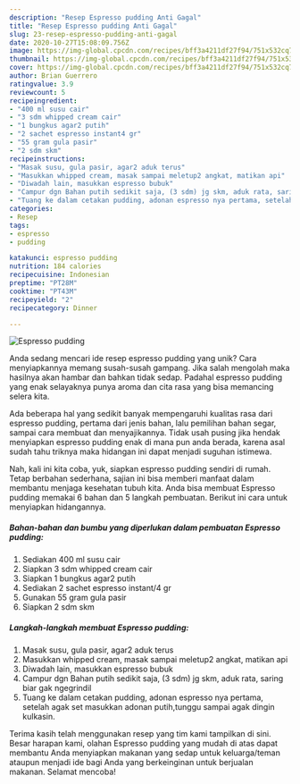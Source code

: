 ```yaml
---
description: "Resep Espresso pudding Anti Gagal"
title: "Resep Espresso pudding Anti Gagal"
slug: 23-resep-espresso-pudding-anti-gagal
date: 2020-10-27T15:08:09.756Z
image: https://img-global.cpcdn.com/recipes/bff3a4211df27f94/751x532cq70/espresso-pudding-foto-resep-utama.jpg
thumbnail: https://img-global.cpcdn.com/recipes/bff3a4211df27f94/751x532cq70/espresso-pudding-foto-resep-utama.jpg
cover: https://img-global.cpcdn.com/recipes/bff3a4211df27f94/751x532cq70/espresso-pudding-foto-resep-utama.jpg
author: Brian Guerrero
ratingvalue: 3.9
reviewcount: 5
recipeingredient:
- "400 ml susu cair"
- "3 sdm whipped cream cair"
- "1 bungkus agar2 putih"
- "2 sachet espresso instant4 gr"
- "55 gram gula pasir"
- "2 sdm skm"
recipeinstructions:
- "Masak susu, gula pasir, agar2 aduk terus"
- "Masukkan whipped cream, masak sampai meletup2 angkat, matikan api"
- "Diwadah lain, masukkan espresso bubuk"
- "Campur dgn Bahan putih sedikit saja, (3 sdm) jg skm, aduk rata, saring biar gak ngegrindil"
- "Tuang ke dalam cetakan pudding, adonan espresso nya pertama, setelah agak set masukkan adonan putih,tunggu sampai agak dingin kulkasin."
categories:
- Resep
tags:
- espresso
- pudding

katakunci: espresso pudding 
nutrition: 184 calories
recipecuisine: Indonesian
preptime: "PT28M"
cooktime: "PT43M"
recipeyield: "2"
recipecategory: Dinner

---
```



![Espresso pudding](https://img-global.cpcdn.com/recipes/bff3a4211df27f94/751x532cq70/espresso-pudding-foto-resep-utama.jpg)

Anda sedang mencari ide resep espresso pudding yang unik? Cara menyiapkannya memang susah-susah gampang. Jika salah mengolah maka hasilnya akan hambar dan bahkan tidak sedap. Padahal espresso pudding yang enak selayaknya punya aroma dan cita rasa yang bisa memancing selera kita.

Ada beberapa hal yang sedikit banyak mempengaruhi kualitas rasa dari espresso pudding, pertama dari jenis bahan, lalu pemilihan bahan segar, sampai cara membuat dan menyajikannya. Tidak usah pusing jika hendak menyiapkan espresso pudding enak di mana pun anda berada, karena asal sudah tahu triknya maka hidangan ini dapat menjadi suguhan istimewa.




Nah, kali ini kita coba, yuk, siapkan espresso pudding sendiri di rumah. Tetap berbahan sederhana, sajian ini bisa memberi manfaat dalam membantu menjaga kesehatan tubuh kita. Anda bisa membuat Espresso pudding memakai 6 bahan dan 5 langkah pembuatan. Berikut ini cara untuk menyiapkan hidangannya.

<!--inarticleads1-->

##### Bahan-bahan dan bumbu yang diperlukan dalam pembuatan Espresso pudding:

1. Sediakan 400 ml susu cair
1. Siapkan 3 sdm whipped cream cair
1. Siapkan 1 bungkus agar2 putih
1. Sediakan 2 sachet espresso instant/4 gr
1. Gunakan 55 gram gula pasir
1. Siapkan 2 sdm skm




<!--inarticleads2-->

##### Langkah-langkah membuat Espresso pudding:

1. Masak susu, gula pasir, agar2 aduk terus
1. Masukkan whipped cream, masak sampai meletup2 angkat, matikan api
1. Diwadah lain, masukkan espresso bubuk
1. Campur dgn Bahan putih sedikit saja, (3 sdm) jg skm, aduk rata, saring biar gak ngegrindil
1. Tuang ke dalam cetakan pudding, adonan espresso nya pertama, setelah agak set masukkan adonan putih,tunggu sampai agak dingin kulkasin.




Terima kasih telah menggunakan resep yang tim kami tampilkan di sini. Besar harapan kami, olahan Espresso pudding yang mudah di atas dapat membantu Anda menyiapkan makanan yang sedap untuk keluarga/teman ataupun menjadi ide bagi Anda yang berkeinginan untuk berjualan makanan. Selamat mencoba!
